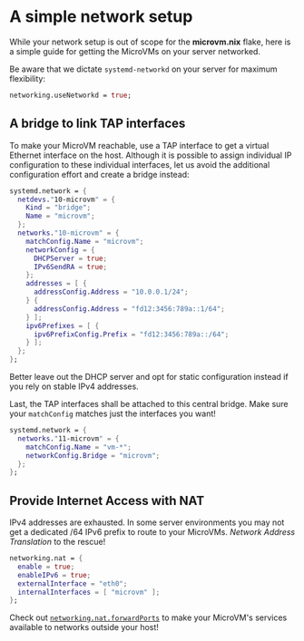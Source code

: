 # A simple network setup

While your network setup is out of scope for the **microvm.nix**
flake, here is a simple guide for getting the MicroVMs on your server
networked.

Be aware that we dictate `systemd-networkd` on your server for maximum flexibility:
```nix
networking.useNetworkd = true;
```

## A bridge to link TAP interfaces

To make your MicroVM reachable, use a TAP interface to get a virtual
Ethernet interface on the host. Although it is possible to assign
individual IP configuration to these individual interfaces, let us
avoid the additional configuration effort and create a bridge instead:
```nix
systemd.network = {
  netdevs."10-microvm" = {
    Kind = "bridge";
    Name = "microvm";
  };
  networks."10-microvm" = {
    matchConfig.Name = "microvm";
    networkConfig = {
      DHCPServer = true;
      IPv6SendRA = true;
    };
    addresses = [ {
      addressConfig.Address = "10.0.0.1/24";
    } {
      addressConfig.Address = "fd12:3456:789a::1/64";
    } ];
    ipv6Prefixes = [ {
      ipv6PrefixConfig.Prefix = "fd12:3456:789a::/64";
    } ];
  };
};
```

Better leave out the DHCP server and opt for static configuration
instead if you rely on stable IPv4 addresses.

Last, the TAP interfaces shall be attached to this central bridge. Make
sure your `matchConfig` matches just the interfaces you want!
```nix
systemd.network = {
  networks."11-microvm" = {
    matchConfig.Name = "vm-*";
    networkConfig.Bridge = "microvm";
  };
};
```

## Provide Internet Access with NAT

IPv4 addresses are exhausted. In some server environments you may not
get a dedicated /64 IPv6 prefix to route to your MicroVMs. *Network
Address Translation* to the rescue!
```nix
networking.nat = {
  enable = true;
  enableIPv6 = true;
  externalInterface = "eth0";
  internalInterfaces = [ "microvm" ];
};
```

Check out
[`networking.nat.forwardPorts`](https://search.nixos.org/options?channel=unstable&show=networking.nat.forwardPorts&query=networking.nat.forwardPorts)
to make your MicroVM's services available to networks outside your
host!
